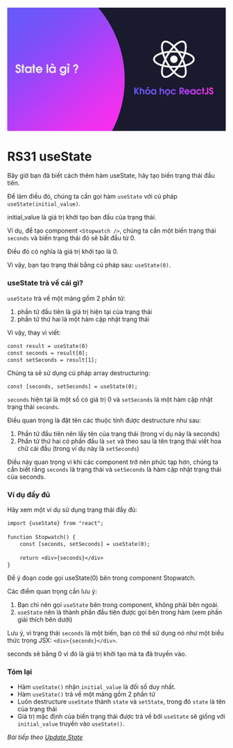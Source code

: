 
![Create-HTML-1](images/ss29.jpg) 

# RS31 useState

Bây giờ bạn đã biết cách thêm hàm useState, hãy tạo biến trạng thái đầu tiên.

Để làm điều đó, chúng ta cần gọi hàm `useState` với cú pháp `useState(initial_value)`.

initial_value là giá trị khởi tạo ban đầu của trạng thái.

Ví dụ, để tạo component `<Stopwatch />`, chúng ta cần một biến trạng thái `seconds` và biến trạng thái đó sẽ bắt đầu từ 0.

Điều đó có nghĩa là giá trị khởi tạo là 0.

Vì vậy, bạn tạo trạng thái bằng cú pháp sau: `useState(0)`.

### useState trả về cái gì?

`useState` trả về một mảng gồm 2 phần tử:

1. phần tử đầu tiên là giá trị hiện tại của trạng thái
2. phần tử thứ hai là một hàm cập nhật trạng thái 

Vì vậy, thay vì viết:

```
const result = useState(0)
const seconds = result[0];
const setSeconds = result[1];
```

Chúng ta sẽ sử dụng cú pháp array destructuring:

```
const [seconds, setSeconds] = useState(0);
```

`seconds` hiện tại là một số có giá trị 0 và `setSeconds` là một hàm cập nhật trạng thái `seconds`.

Điều quan trọng là đặt tên các thuộc tính được destructure như sau:

1. Phần tử đầu tiên nên lấy tên của trạng thái (trong ví dụ này là seconds)
2. Phần tử thứ hai có phần đầu là `set` và theo sau là tên trạng thái viết hoa chữ cái đầu (trong ví dụ này là `setSeconds`)

Điều này quan trọng vì khi các component trở nên phức tạp hơn, chúng ta cần biết rằng `seconds` là trạng thái và `setSeconds` là hàm cập nhật trạng thái của seconds.

### Ví dụ đầy đủ

Hãy xem một ví dụ sử dụng trạng thái đầy đủ:

```
import {useState} from "react";

function Stopwatch() {
    const [seconds, setSeconds] = useState(0);

    return <div>{seconds}</div>
}
```

Để ý đoạn code gọi useState(0) bên trong component Stopwatch.

Các điểm quan trọng cần lưu ý:

1. Bạn chỉ nên gọi `useState` bên trong component, không phải bên ngoài.
2. `useState` nên là thành phần đầu tiên được gọi bên trong hàm (xem phần giải thích bên dưới)

Lưu ý, vì trạng thái `seconds` là một biến, bạn có thể sử dụng nó như một biểu thức trong JSX: `<div>{seconds}</div>`.

seconds sẽ bằng 0 vì đó là giá trị khởi tạo mà ta đã truyền vào.

### Tóm lại

- Hàm `useState()` nhận `initial_value` là đối số duy nhất.
- Hàm `useState()` trả về một mảng gồm 2 phần tử
- Luôn destructure `useState` thành `state` và `setState`, trong đó `state` là tên của trạng thái
- Giá trị mặc định của biến trạng thái được trả về bởi `useState` sẽ giống với `initial_value` truyền vào `useState()`.

*Bài tiếp theo [Update State](/lesson/session/session_32_update_state.md)*